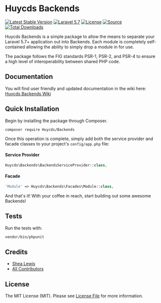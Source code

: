 # Huycds Backends
[![Latest Stable Version](https://poser.pugx.org/Huycds/Backends/v/stable?format=flat-square)](https://packagist.org/packages/Huycds/Backends)
[![Laravel 5.7](https://img.shields.io/badge/Laravel-5.7-orange.svg?style=flat-square)](https://laravel.com)
[![License](http://img.shields.io/badge/license-MIT-brightgreen.svg?style=flat-square)](https://tldrlegal.com/license/mit-license)
[![Source](http://img.shields.io/badge/source-Huycds/Backends-blue.svg?style=flat-square)](https://github.com/Huycds/Backends)
[![Total Downloads](https://img.shields.io/packagist/dt/Huycds/Backends.svg?style=flat-square)](https://packagist.org/packages/Huycds/Backends)

Huycds Backends is a simple package to allow the means to separate your Laravel 5.7+ application out into Backends. Each module is completely self-contained allowing the ability to simply drop a module in for use.

The package follows the FIG standards PSR-1, PSR-2, and PSR-4 to ensure a high level of interoperability between shared PHP code.

## Documentation
You will find user friendly and updated documentation in the wiki here: [Huycds Backends Wiki](https://github.com/Huycds/Backends/wiki)

## Quick Installation
Begin by installing the package through Composer.

```
composer require Huycds/Backends
```

Once this operation is complete, simply add both the service provider and facade classes to your project's `config/app.php` file:

#### Service Provider

```php
Huycds\Backends\BackendsServiceProvider::class,
```

#### Facade

```php
'Module' => Huycds\Backends\Facades\Module::class,
```

And that's it! With your coffee in reach, start building out some awesome Backends!

## Tests

Run the tests with:

``` bash
vendor/bin/phpunit
```

## Credits

- [Shea Lewis](https://github.com/kaidesu)
- [All Contributors](../../contributors)

## License

The MIT License (MIT). Please see [License File](LICENSE) for more information.